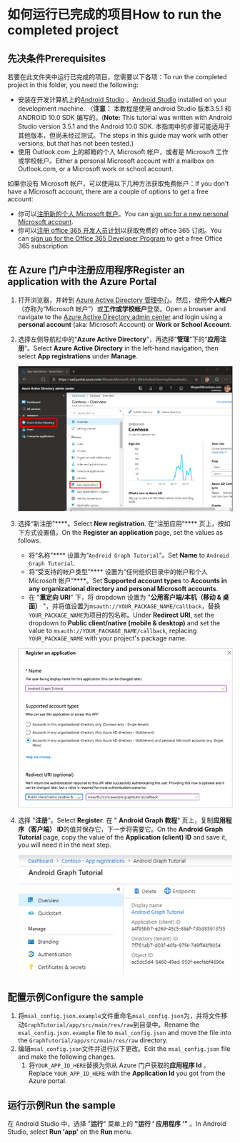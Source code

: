 # <a name="how-to-run-the-completed-project"></a><span data-ttu-id="62eeb-101">如何运行已完成的项目</span><span class="sxs-lookup"><span data-stu-id="62eeb-101">How to run the completed project</span></span>

## <a name="prerequisites"></a><span data-ttu-id="62eeb-102">先决条件</span><span class="sxs-lookup"><span data-stu-id="62eeb-102">Prerequisites</span></span>

<span data-ttu-id="62eeb-103">若要在此文件夹中运行已完成的项目，您需要以下各项：</span><span class="sxs-lookup"><span data-stu-id="62eeb-103">To run the completed project in this folder, you need the following:</span></span>

- <span data-ttu-id="62eeb-104">安装在开发计算机上的[Android Studio](https://developer.android.com/studio/) 。</span><span class="sxs-lookup"><span data-stu-id="62eeb-104">[Android Studio](https://developer.android.com/studio/) installed on your development machine.</span></span> <span data-ttu-id="62eeb-105">（**注意：** 本教程是使用 android Studio 版本3.5.1 和 ANDROID 10.0 SDK 编写的。</span><span class="sxs-lookup"><span data-stu-id="62eeb-105">(**Note:** This tutorial was written with Android Studio version 3.5.1 and the Android 10.0 SDK.</span></span> <span data-ttu-id="62eeb-106">本指南中的步骤可能适用于其他版本，但尚未经过测试。</span><span class="sxs-lookup"><span data-stu-id="62eeb-106">The steps in this guide may work with other versions, but that has not been tested.)</span></span>
- <span data-ttu-id="62eeb-107">使用 Outlook.com 上的邮箱的个人 Microsoft 帐户，或者是 Microsoft 工作或学校帐户。</span><span class="sxs-lookup"><span data-stu-id="62eeb-107">Either a personal Microsoft account with a mailbox on Outlook.com, or a Microsoft work or school account.</span></span>

<span data-ttu-id="62eeb-108">如果你没有 Microsoft 帐户，可以使用以下几种方法获取免费帐户：</span><span class="sxs-lookup"><span data-stu-id="62eeb-108">If you don't have a Microsoft account, there are a couple of options to get a free account:</span></span>

- <span data-ttu-id="62eeb-109">你可以[注册新的个人 Microsoft 帐户](https://signup.live.com/signup?wa=wsignin1.0&rpsnv=12&ct=1454618383&rver=6.4.6456.0&wp=MBI_SSL_SHARED&wreply=https://mail.live.com/default.aspx&id=64855&cbcxt=mai&bk=1454618383&uiflavor=web&uaid=b213a65b4fdc484382b6622b3ecaa547&mkt=E-US&lc=1033&lic=1)。</span><span class="sxs-lookup"><span data-stu-id="62eeb-109">You can [sign up for a new personal Microsoft account](https://signup.live.com/signup?wa=wsignin1.0&rpsnv=12&ct=1454618383&rver=6.4.6456.0&wp=MBI_SSL_SHARED&wreply=https://mail.live.com/default.aspx&id=64855&cbcxt=mai&bk=1454618383&uiflavor=web&uaid=b213a65b4fdc484382b6622b3ecaa547&mkt=E-US&lc=1033&lic=1).</span></span>
- <span data-ttu-id="62eeb-110">你可以[注册 office 365 开发人员计划](https://developer.microsoft.com/office/dev-program)以获取免费的 office 365 订阅。</span><span class="sxs-lookup"><span data-stu-id="62eeb-110">You can [sign up for the Office 365 Developer Program](https://developer.microsoft.com/office/dev-program) to get a free Office 365 subscription.</span></span>

## <a name="register-an-application-with-the-azure-portal"></a><span data-ttu-id="62eeb-111">在 Azure 门户中注册应用程序</span><span class="sxs-lookup"><span data-stu-id="62eeb-111">Register an application with the Azure Portal</span></span>

1. <span data-ttu-id="62eeb-112">打开浏览器，并转到 [Azure Active Directory 管理中心](https://aad.portal.azure.com)。然后，使用**个人帐户**（亦称为“Microsoft 帐户”）或**工作或学校帐户**登录。</span><span class="sxs-lookup"><span data-stu-id="62eeb-112">Open a browser and navigate to the [Azure Active Directory admin center](https://aad.portal.azure.com) and login using a **personal account** (aka: Microsoft Account) or **Work or School Account**.</span></span>

1. <span data-ttu-id="62eeb-113">选择左侧导航栏中的“**Azure Active Directory**”，再选择“**管理**”下的“**应用注册**”。</span><span class="sxs-lookup"><span data-stu-id="62eeb-113">Select **Azure Active Directory** in the left-hand navigation, then select **App registrations** under **Manage**.</span></span>

    ![<span data-ttu-id="62eeb-114">应用注册的屏幕截图</span><span class="sxs-lookup"><span data-stu-id="62eeb-114">A screenshot of the App registrations</span></span> ](../../tutorial/images/aad-portal-app-registrations.png)

1. <span data-ttu-id="62eeb-115">选择“新注册”\*\*\*\*。</span><span class="sxs-lookup"><span data-stu-id="62eeb-115">Select **New registration**.</span></span> <span data-ttu-id="62eeb-116">在“注册应用”\*\*\*\* 页上，按如下方式设置值。</span><span class="sxs-lookup"><span data-stu-id="62eeb-116">On the **Register an application** page, set the values as follows.</span></span>

    - <span data-ttu-id="62eeb-117">将“名称”\*\*\*\* 设置为“`Android Graph Tutorial`”。</span><span class="sxs-lookup"><span data-stu-id="62eeb-117">Set **Name** to `Android Graph Tutorial`.</span></span>
    - <span data-ttu-id="62eeb-118">将“受支持的帐户类型”\*\*\*\* 设置为“任何组织目录中的帐户和个人 Microsoft 帐户”\*\*\*\*。</span><span class="sxs-lookup"><span data-stu-id="62eeb-118">Set **Supported account types** to **Accounts in any organizational directory and personal Microsoft accounts**.</span></span>
    - <span data-ttu-id="62eeb-119">在 "**重定向 URI**" 下，将 dropdown 设置为 "**公用客户端/本机（移动 & 桌面）** "，并将值设置为`msauth://YOUR_PACKAGE_NAME/callback`，替换`YOUR_PACKAGE_NAME`为项目的包名称。</span><span class="sxs-lookup"><span data-stu-id="62eeb-119">Under **Redirect URI**, set the dropdown to **Public client/native (mobile & desktop)** and set the value to `msauth://YOUR_PACKAGE_NAME/callback`, replacing `YOUR_PACKAGE_NAME` with your project's package name.</span></span>

    !["注册应用程序" 页的屏幕截图](../../tutorial/images/aad-register-an-app.png)

1. <span data-ttu-id="62eeb-121">选择 "**注册**"。</span><span class="sxs-lookup"><span data-stu-id="62eeb-121">Select **Register**.</span></span> <span data-ttu-id="62eeb-122">在 " **Android Graph 教程**" 页上，复制**应用程序（客户端） ID**的值并保存它，下一步将需要它。</span><span class="sxs-lookup"><span data-stu-id="62eeb-122">On the **Android Graph Tutorial** page, copy the value of the **Application (client) ID** and save it, you will need it in the next step.</span></span>

    ![新应用注册的应用程序 ID 的屏幕截图](../../tutorial/images/aad-application-id.png)

## <a name="configure-the-sample"></a><span data-ttu-id="62eeb-124">配置示例</span><span class="sxs-lookup"><span data-stu-id="62eeb-124">Configure the sample</span></span>

1. <span data-ttu-id="62eeb-125">将`msal_config.json.example`文件重命名`msal_config.json`为，并将文件移动`GraphTutorial/app/src/main/res/raw`到目录中。</span><span class="sxs-lookup"><span data-stu-id="62eeb-125">Rename the `msal_config.json.example` file to `msal_config.json` and move the file into the `GraphTutorial/app/src/main/res/raw` directory.</span></span>
1. <span data-ttu-id="62eeb-126">编辑`msal_config.json`文件并进行以下更改。</span><span class="sxs-lookup"><span data-stu-id="62eeb-126">Edit the `msal_config.json` file and make the following changes.</span></span>
    1. <span data-ttu-id="62eeb-127">将`YOUR_APP_ID_HERE`替换为你从 Azure 门户获取的**应用程序 Id** 。</span><span class="sxs-lookup"><span data-stu-id="62eeb-127">Replace `YOUR_APP_ID_HERE` with the **Application Id** you got from the Azure portal.</span></span>

## <a name="run-the-sample"></a><span data-ttu-id="62eeb-128">运行示例</span><span class="sxs-lookup"><span data-stu-id="62eeb-128">Run the sample</span></span>

<span data-ttu-id="62eeb-129">在 Android Studio 中，选择 "**运行**" 菜单上的 **"运行 ' 应用程序 '"** 。</span><span class="sxs-lookup"><span data-stu-id="62eeb-129">In Android Studio, select **Run 'app'** on the **Run** menu.</span></span>
